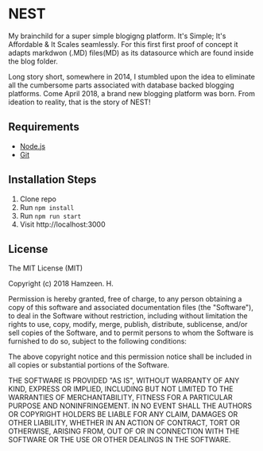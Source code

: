# NEST

My brainchild for a super simple blogigng platform. It's Simple; It's Affordable & It Scales seamlessly. For this first first proof of concept it adapts markdwon (.MD) files(MD) as its datasource which are found inside the blog folder.

Long story short, somewhere in 2014, I stumbled upon the idea to eliminate all the cumbersome parts associated with database backed blogging platforms. Come April 2018, a brand new blogging platform was born. From ideation to reality, that is the story of NEST!

## Requirements

* [Node.js](http://nodejs.org/)
* [Git](https://git-scm.com/)

## Installation Steps

1. Clone repo
2. Run `npm install`
3. Run `npm run start`
4. Visit http://localhost:3000

## License

The MIT License (MIT)

Copyright (c) 2018 Hamzeen. H.

Permission is hereby granted, free of charge, to any person obtaining a copy of this software and associated documentation files (the "Software"), to deal in the Software without restriction, including without limitation the rights to use, copy, modify, merge, publish, distribute, sublicense, and/or sell copies of the Software, and to permit persons to whom the Software is furnished to do so, subject to the following conditions:

The above copyright notice and this permission notice shall be included in all copies or substantial portions of the Software.

THE SOFTWARE IS PROVIDED "AS IS", WITHOUT WARRANTY OF ANY KIND, EXPRESS OR IMPLIED, INCLUDING BUT NOT LIMITED TO THE WARRANTIES OF MERCHANTABILITY, FITNESS FOR A PARTICULAR PURPOSE AND NONINFRINGEMENT. IN NO EVENT SHALL THE AUTHORS OR COPYRIGHT HOLDERS BE LIABLE FOR ANY CLAIM, DAMAGES OR OTHER LIABILITY, WHETHER IN AN ACTION OF CONTRACT, TORT OR OTHERWISE, ARISING FROM, OUT OF OR IN CONNECTION WITH THE SOFTWARE OR THE USE OR OTHER DEALINGS IN THE SOFTWARE.
